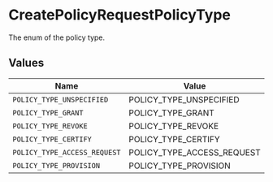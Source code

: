 # CreatePolicyRequestPolicyType

The enum of the policy type.


## Values

| Name                         | Value                        |
| ---------------------------- | ---------------------------- |
| `POLICY_TYPE_UNSPECIFIED`    | POLICY_TYPE_UNSPECIFIED      |
| `POLICY_TYPE_GRANT`          | POLICY_TYPE_GRANT            |
| `POLICY_TYPE_REVOKE`         | POLICY_TYPE_REVOKE           |
| `POLICY_TYPE_CERTIFY`        | POLICY_TYPE_CERTIFY          |
| `POLICY_TYPE_ACCESS_REQUEST` | POLICY_TYPE_ACCESS_REQUEST   |
| `POLICY_TYPE_PROVISION`      | POLICY_TYPE_PROVISION        |